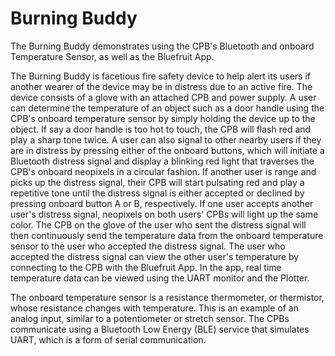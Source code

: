 # Burning Buddy

The Burning Buddy demonstrates using the CPB's Bluetooth and onboard Temperature Sensor, as well as the Bluefruit App.

The Burning Buddy is facetious fire safety device to help alert its users if another wearer of the device may be in distress due to an active fire. The device consists of a glove with an attached CPB and power supply. A user can determine the temperature of an object such as a door handle using the CPB's onboard temperature sensor by simply holding the device up to the object. If say a door handle is too hot to touch, the CPB will flash red and play a sharp tone twice. A user can also signal to other nearby users if they are in distress by pressing either of the onboard buttons, which will initiate a Bluetooth distress signal and display a blinking red light that traverses the CPB's onboard neopixels in a circular fashion. If another user is range and picks up the distress signal, their CPB will start pulsating red and play a repetitive tone until the distress signal is either accepted or declined by pressing onboard button A or B, respectively. If one user accepts another user's distress signal, neopixels on both users' CPBs will light up the same color. The CPB on the glove of the user who sent the distress signal will then continuously send the temperature data from the onboard temperature sensor to the user who accepted the distress signal. The user who accepted the distress signal can view the other user's temperature by connecting to the CPB with the Bluefruit App. In the app, real time temperature data can be viewed using the UART monitor and the Plotter.

The onboard temperature sensor is a resistance thermometer, or thermistor, whose resistance changes with temperature. This is an example of an analog input, similar to a potentiometer or stretch sensor. The CPBs communicate using a Bluetooth Low Energy (BLE) service that simulates UART, which is a form of serial communication.
